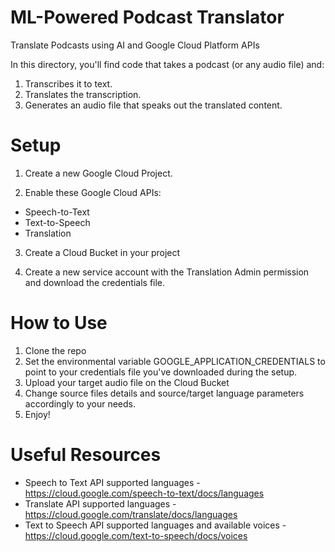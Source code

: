 # ML-Powered Podcast Translator
Translate Podcasts using AI and Google Cloud Platform APIs

In this directory, you'll find code that takes a podcast (or any audio file) and:

1. Transcribes it to text.
2. Translates the transcription.
3. Generates an audio file that speaks out the translated content.

# Setup

1. Create a new Google Cloud Project.

2. Enable these Google Cloud APIs:

- Speech-to-Text
- Text-to-Speech
- Translation

3. Create a Cloud Bucket in your project

4. Create a new service account with the Translation Admin permission and download the credentials file.

# How to Use

1. Clone the repo
2. Set the environmental variable GOOGLE_APPLICATION_CREDENTIALS to point to your credentials file you've downloaded during the setup.
3. Upload your target audio file on the Cloud Bucket
4. Change source files details and source/target language parameters accordingly to your needs.
5. Enjoy!

# Useful Resources

- Speech to Text API supported languages - https://cloud.google.com/speech-to-text/docs/languages
- Translate API supported languages - https://cloud.google.com/translate/docs/languages
- Text to Speech API supported languages and available voices - https://cloud.google.com/text-to-speech/docs/voices

